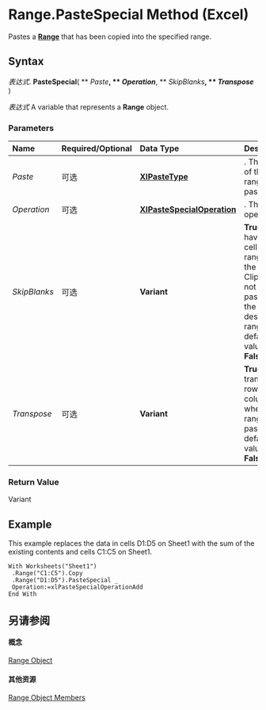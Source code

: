 
# Range.PasteSpecial Method (Excel)

Pastes a  **[Range](b8207778-0dcc-4570-1234-f130532cc8cd.md)** that has been copied into the specified range.


## Syntax

 _表达式_. **PasteSpecial**( ** _Paste_**, ** _Operation_**, ** _SkipBlanks_**, ** _Transpose_** )

 _表达式_ A variable that represents a **Range** object.


### Parameters



|**Name**|**Required/Optional**|**Data Type**|**Description**|
|:-----|:-----|:-----|:-----|
| _Paste_|可选|**[XlPasteType](a60202d9-b380-ed88-b7d8-66bf34e032a5.md)**|. The part of the range to be pasted.|
| _Operation_|可选|**[XlPasteSpecialOperation](b1e01a39-61b8-a3a9-2552-58d79b10afe3.md)**|. The paste operation.|
| _SkipBlanks_|可选|**Variant**|**True** to have blank cells in the range on the Clipboard not be pasted into the destination range. The default value is **False**.|
| _Transpose_|可选|**Variant**|**True** to transpose rows and columns when the range is pasted.The default value is **False**.|

### Return Value

Variant


## Example

This example replaces the data in cells D1:D5 on Sheet1 with the sum of the existing contents and cells C1:C5 on Sheet1.


```
With Worksheets("Sheet1") 
 .Range("C1:C5").Copy 
 .Range("D1:D5").PasteSpecial _ 
 Operation:=xlPasteSpecialOperationAdd 
End With
```


## 另请参阅


#### 概念


[Range Object](b8207778-0dcc-4570-1234-f130532cc8cd.md)
#### 其他资源


[Range Object Members](http://msdn.microsoft.com/library/4336bf81-1e63-7e44-1792-baf366a027a7%28Office.15%29.aspx)